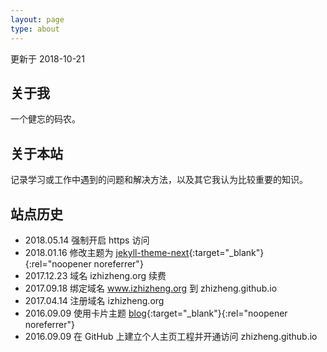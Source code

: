```yaml
---
layout: page
type: about
---
```


<p class="post-meta">更新于 2018-10-21</p>

## 关于我

一个健忘的码农。

## 关于本站

记录学习或工作中遇到的问题和解决方法，以及其它我认为比较重要的知识。

## 站点历史

* 2018.05.14 强制开启 https 访问
* 2018.01.16 修改主题为 [jekyll-theme-next](https://github.com/Simpleyyt/jekyll-theme-next/){:target="_blank"}{:rel="noopener noreferrer"}
* 2017.12.23 域名 izhizheng.org 续费
* 2017.09.18 绑定域名 www.izhizheng.org 到 zhizheng.github.io
* 2017.04.14 注册域名 izhizheng.org
* 2016.09.09 使用卡片主题 [blog](https://github.com/enml/blog/){:target="_blank"}{:rel="noopener noreferrer"}
* 2016.09.09 在 GitHub 上建立个人主页工程并开通访问 zhizheng.github.io
